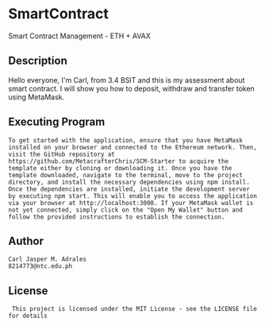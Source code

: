# SmartContract
Smart Contract Management - ETH + AVAX
## Description
Hello everyone, I'm Carl, from 3.4 BSIT and this is my assessment about smart contract. I will show you how to deposit, withdraw and transfer token using MetaMask.    

## Executing Program 
    To get started with the application, ensure that you have MetaMask installed on your browser and connected to the Ethereum network. Then, visit the GitHub repository at https://github.com/MetacrafterChris/SCM-Starter to acquire the template either by cloning or downloading it. Once you have the template downloaded, navigate to the terminal, move to the project directory, and install the necessary dependencies using npm install. Once the dependencies are installed, initiate the development server by executing npm start. This will enable you to access the application via your browser at http://localhost:3000. If your MetaMask wallet is not yet connected, simply click on the "Open My Wallet" button and follow the provided instructions to establish the connection.

## Author 
    Carl Jasper M. Adrales
    8214773@ntc.edu.ph

## License
     This project is licensed under the MIT License - see the LICENSE file for details

